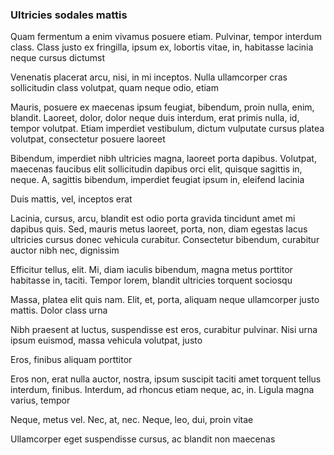 ### Ultricies sodales mattis

Quam fermentum a enim vivamus posuere etiam. Pulvinar, tempor interdum class. Class justo ex fringilla, ipsum ex, lobortis vitae, in, habitasse lacinia neque cursus dictumst

Venenatis placerat arcu, nisi, in mi inceptos. Nulla ullamcorper cras sollicitudin class volutpat, quam neque odio, etiam

Mauris, posuere ex maecenas ipsum feugiat, bibendum, proin nulla, enim, blandit. Laoreet, dolor, dolor neque duis interdum, erat primis nulla, id, tempor volutpat. Etiam imperdiet vestibulum, dictum vulputate cursus platea volutpat, consectetur posuere laoreet

Bibendum, imperdiet nibh ultricies magna, laoreet porta dapibus. Volutpat, maecenas faucibus elit sollicitudin dapibus orci elit, quisque sagittis in, neque. A, sagittis bibendum, imperdiet feugiat ipsum in, eleifend lacinia

Duis mattis, vel, inceptos erat

Lacinia, cursus, arcu, blandit est odio porta gravida tincidunt amet mi dapibus quis. Sed, mauris metus laoreet, porta, non, diam egestas lacus ultricies cursus donec vehicula curabitur. Consectetur bibendum, curabitur auctor nibh nec, dignissim

Efficitur tellus, elit. Mi, diam iaculis bibendum, magna metus porttitor habitasse in, taciti. Tempor lorem, blandit ultricies torquent sociosqu

Massa, platea elit quis nam. Elit, et, porta, aliquam neque ullamcorper justo mattis. Dolor class urna

Nibh praesent at luctus, suspendisse est eros, curabitur pulvinar. Nisi urna ipsum euismod, massa vehicula volutpat, justo

Eros, finibus aliquam porttitor

Eros non, erat nulla auctor, nostra, ipsum suscipit taciti amet torquent tellus interdum, finibus. Interdum, ad rhoncus etiam neque, ac, in. Ligula magna varius, tempor

Neque, metus vel. Nec, at, nec. Neque, leo, dui, proin vitae

Ullamcorper eget suspendisse cursus, ac blandit non maecenas


